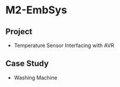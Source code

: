 # M2-EmbSys
## Project
 - Temperature Sensor Interfacing with AVR 
## Case Study
-   Washing Machine 

